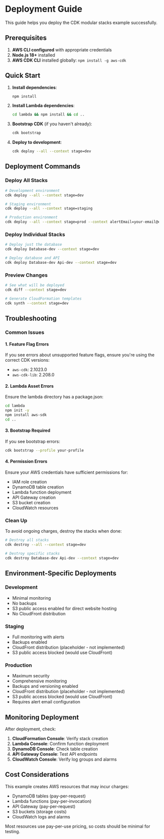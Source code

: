 # Deployment Guide

This guide helps you deploy the CDK modular stacks example successfully.

## Prerequisites

1. **AWS CLI configured** with appropriate credentials
2. **Node.js 18+** installed
3. **AWS CDK CLI** installed globally: `npm install -g aws-cdk`

## Quick Start

1. **Install dependencies**:
   ```bash
   npm install
   ```

2. **Install Lambda dependencies**:
   ```bash
   cd lambda && npm install && cd ..
   ```

3. **Bootstrap CDK** (if you haven't already):
   ```bash
   cdk bootstrap
   ```

4. **Deploy to development**:
   ```bash
   cdk deploy --all --context stage=dev
   ```

## Deployment Commands

### Deploy All Stacks
```bash
# Development environment
cdk deploy --all --context stage=dev

# Staging environment  
cdk deploy --all --context stage=staging

# Production environment
cdk deploy --all --context stage=prod --context alertEmail=your-email@example.com
```

### Deploy Individual Stacks
```bash
# Deploy just the database
cdk deploy Database-dev --context stage=dev

# Deploy database and API
cdk deploy Database-dev Api-dev --context stage=dev
```

### Preview Changes
```bash
# See what will be deployed
cdk diff --context stage=dev

# Generate CloudFormation templates
cdk synth --context stage=dev
```

## Troubleshooting

### Common Issues

#### 1. Feature Flag Errors
If you see errors about unsupported feature flags, ensure you're using the correct CDK versions:
- `aws-cdk`: 2.1023.0
- `aws-cdk-lib`: 2.208.0

#### 2. Lambda Asset Errors
Ensure the lambda directory has a package.json:
```bash
cd lambda
npm init -y
npm install aws-sdk
cd ..
```

#### 3. Bootstrap Required
If you see bootstrap errors:
```bash
cdk bootstrap --profile your-profile
```

#### 4. Permission Errors
Ensure your AWS credentials have sufficient permissions for:
- IAM role creation
- DynamoDB table creation
- Lambda function deployment
- API Gateway creation
- S3 bucket creation
- CloudWatch resources

### Clean Up

To avoid ongoing charges, destroy the stacks when done:
```bash
# Destroy all stacks
cdk destroy --all --context stage=dev

# Destroy specific stacks
cdk destroy Database-dev Api-dev --context stage=dev
```

## Environment-Specific Deployments

### Development
- Minimal monitoring
- No backups
- S3 public access enabled for direct website hosting
- No CloudFront distribution

### Staging
- Full monitoring with alerts
- Backups enabled
- CloudFront distribution (placeholder - not implemented)
- S3 public access blocked (would use CloudFront)

### Production
- Maximum security
- Comprehensive monitoring
- Backups and versioning enabled
- CloudFront distribution (placeholder - not implemented)
- S3 public access blocked (would use CloudFront)
- Requires alert email configuration

## Monitoring Deployment

After deployment, check:
1. **CloudFormation Console**: Verify stack creation
2. **Lambda Console**: Confirm function deployment
3. **DynamoDB Console**: Check table creation
4. **API Gateway Console**: Test API endpoints
5. **CloudWatch Console**: Verify log groups and alarms

## Cost Considerations

This example creates AWS resources that may incur charges:
- DynamoDB tables (pay-per-request)
- Lambda functions (pay-per-invocation)
- API Gateway (pay-per-request)
- S3 buckets (storage costs)
- CloudWatch logs and alarms

Most resources use pay-per-use pricing, so costs should be minimal for testing.